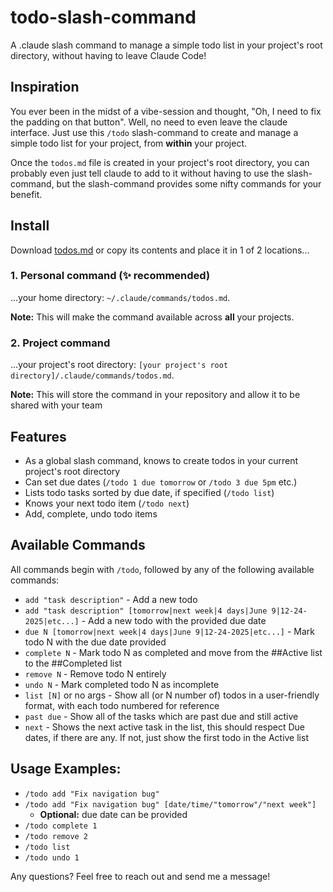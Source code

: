 # todo-slash-command
A .claude slash command to manage a simple todo list in your project's root directory, without having to leave Claude Code!

## Inspiration
You ever been in the midst of a vibe-session and thought, "Oh, I need to fix the padding on that button". Well, no need to even leave the claude interface. Just use this `/todo` slash-command to create and manage a simple todo list for your project, from **within** your project.

Once the `todos.md` file is created in your project's root directory, you can probably even just tell claude to add to it without having to use the slash-command, but the slash-command provides some nifty commands for your benefit.

## Install
Download [todos.md](todos.md) or copy its contents and place it in 1 of 2 locations...

### 1. Personal command (✨ recommended)
...your home directory: `~/.claude/commands/todos.md`.

**Note:** This will make the command available across **all** your projects.

### 2. Project command
...your project's root directory: `[your project's root directory]/.claude/commands/todos.md`.

**Note:** This will store the command in your repository and allow it to be shared with your team

## Features
- As a global slash command, knows to create todos in your current project's root directory
- Can set due dates (`/todo 1 due tomorrow` or `/todo 3 due 5pm` etc.)
- Lists todo tasks sorted by due date, if specified (`/todo list`)
- Knows your next todo item (`/todo next`)
- Add, complete, undo todo items

## Available Commands
All commands begin with `/todo`, followed by any of the following available commands:
 - `add "task description"` - Add a new todo
 - `add "task description" [tomorrow|next week|4 days|June 9|12-24-2025|etc...]` - Add a new todo with the provided due date
 - `due N [tomorrow|next week|4 days|June 9|12-24-2025|etc...]` - Mark todo N with the due date provided
 - `complete N` - Mark todo N as completed and move from the ##Active list to the ##Completed list
 - `remove N` - Remove todo N entirely
 - `undo N` - Mark completed todo N as incomplete
 - `list [N]` or no args - Show all (or N number of) todos in a user-friendly format, with each todo numbered for reference
 - `past due` - Show all of the tasks which are past due and still active
 - `next` - Shows the next active task in the list, this should respect Due dates, if there are any. If not, just show the first todo in the Active list


## Usage Examples:
- `/todo add "Fix navigation bug"`
- `/todo add "Fix navigation bug" [date/time/"tomorrow"/"next week"]`
  - **Optional:** due date can be provided
- `/todo complete 1` 
- `/todo remove 2`
- `/todo list`
- `/todo undo 1`

Any questions? Feel free to reach out and send me a message!
